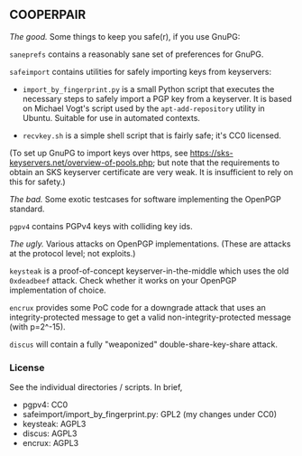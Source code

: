 ## COOPERPAIR

*The good.* Some things to keep you safe(r), if you use GnuPG:

`saneprefs` contains a reasonably sane set of preferences for GnuPG.

`safeimport` contains utilities for safely importing keys from keyservers:

- `import_by_fingerprint.py` is a small Python script that executes the necessary steps
to safely import a PGP key from a keyserver. It is based on Michael Vogt's script used
by the `apt-add-repository` utility in Ubuntu. Suitable for use in automated contexts.

- `recvkey.sh` is a simple shell script that is fairly safe; it's CC0 licensed.

(To set up GnuPG to import keys over https, see https://sks-keyservers.net/overview-of-pools.php; but
note that the requirements to obtain an SKS keyserver certificate are very weak. It is insufficient to
rely on this for safety.)

*The bad.* Some exotic testcases for software implementing the OpenPGP standard.

`pgpv4` contains PGPv4 keys with colliding key ids.

*The ugly.* Various attacks on OpenPGP implementations. (These are attacks at the protocol level; not exploits.)

`keysteak` is a proof-of-concept keyserver-in-the-middle which uses the old `0xdeadbeef` attack. Check
whether it works on your OpenPGP implementation of choice.

`encrux` provides some PoC code for a downgrade attack that uses an integrity-protected message to get a valid non-integrity-protected message (with p=2^-15).

`discus` will contain a fully "weaponized" double-share-key-share attack.

### License

See the individual directories / scripts. In brief,
  - pgpv4: CC0
  - safeimport/import_by_fingerprint.py: GPL2 (my changes under CC0)
  - keysteak: AGPL3
  - discus: AGPL3
  - encrux: AGPL3
